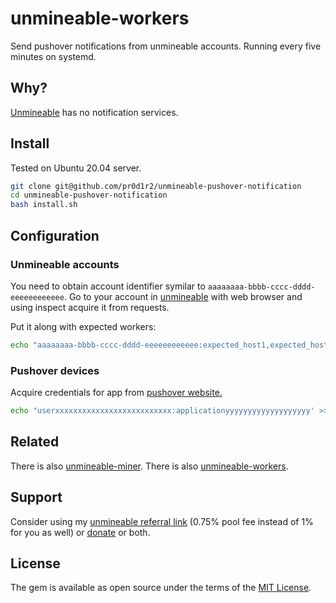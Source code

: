 # unmineable-workers

Send pushover notifications from unmineable accounts. Running every five
minutes on systemd.

## Why?

[Unmineable](https://www.unmineable.com) has no notification services.

## Install

Tested on Ubuntu 20.04 server.

```bash
git clone git@github.com/pr0d1r2/unmineable-pushover-notification
cd unmineable-pushover-notification
bash install.sh
```

## Configuration

### Unmineable accounts

You need to obtain account identifier symilar to `aaaaaaaa-bbbb-cccc-dddd-eeeeeeeeeeee`.
Go to your account in [unmineable](https://www.unmineable.com) with web
browser and using inspect acquire it from requests.

Put it along with expected workers:

```bash
echo "aaaaaaaa-bbbb-cccc-dddd-eeeeeeeeeeee:expected_host1,expected_host2" >> /etc/unmineable-accounts
```

### Pushover devices

Acquire credentials for app from [pushover website.](https://pushover.net)

```bash
echo "userxxxxxxxxxxxxxxxxxxxxxxxxxx:applicationyyyyyyyyyyyyyyyyyyy' >> /etc/unmineable-pushover-devices
```

## Related

There is also [unmineable-miner](https://github.com/pr0d1r2/unmineable-miner).
There is also [unmineable-workers](https://github.com/pr0d1r2/unmineable-workers).

## Support

Consider using my [unmineable referral link](https://www.unmineable.com/?ref=3792-egij) (0.75% pool fee instead of 1% for you as well) or [donate](https://github.com/pr0d1r2/donate) or both.

## License

The gem is available as open source under the terms of the [MIT License](http://opensource.org/licenses/MIT).
